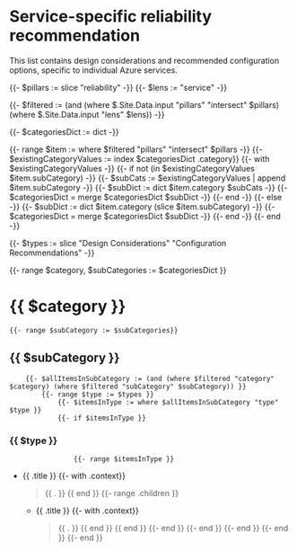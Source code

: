 # Service-specific reliability recommendation

This list contains design considerations and recommended configuration options, specific to individual Azure services.

{{- $pillars := slice "reliability" -}}
{{- $lens := "service" -}}

{{- $filtered := (and (where $.Site.Data.input "pillars" "intersect" $pillars) (where $.Site.Data.input "lens" $lens)) -}}

{{- $categoriesDict := dict -}}

{{- range $item := where $filtered "pillars" "intersect" $pillars -}}
    {{- $existingCategoryValues := index $categoriesDict .category}}
    {{- with $existingCategoryValues -}}
        {{- if not (in $existingCategoryValues $item.subCategory) -}}
            {{- $subCats := $existingCategoryValues | append $item.subCategory -}}
            {{- $subDict := dict $item.category $subCats -}}
            {{- $categoriesDict = merge $categoriesDict $subDict -}}
        {{- end -}}
    {{- else -}}
            {{- $subDict := dict $item.category (slice $item.subCategory) -}}
            {{- $categoriesDict = merge $categoriesDict $subDict -}}
    {{- end -}} 
{{- end -}}


{{- $types := slice "Design Considerations" "Configuration Recommendations" -}}

{{- range $category, $subCategories := $categoriesDict }}
# {{ $category }}
    {{- range $subCategory := $subCategories}}
## {{ $subCategory }}
        {{- $allItemsInSubCategory := (and (where $filtered "category" $category) (where $filtered "subCategory" $subCategory)) }}
            {{- range $type := $types }}
                {{- $itemsInType := where $allItemsInSubCategory "type" $type }}
                {{- if $itemsInType }}
### {{ $type }}
                    {{- range $itemsInType }}
* {{ .title }}
            {{- with .context}}
  > {{ . }}
            {{ end }}
            {{- range .children }}
  - {{ .title }}
                {{- with .context}}
    > {{ . }}
                    {{ end }}
                    {{ end }}
                {{- end }}
            {{- end }}
        {{- end }}
    {{- end }}
{{- end }}

